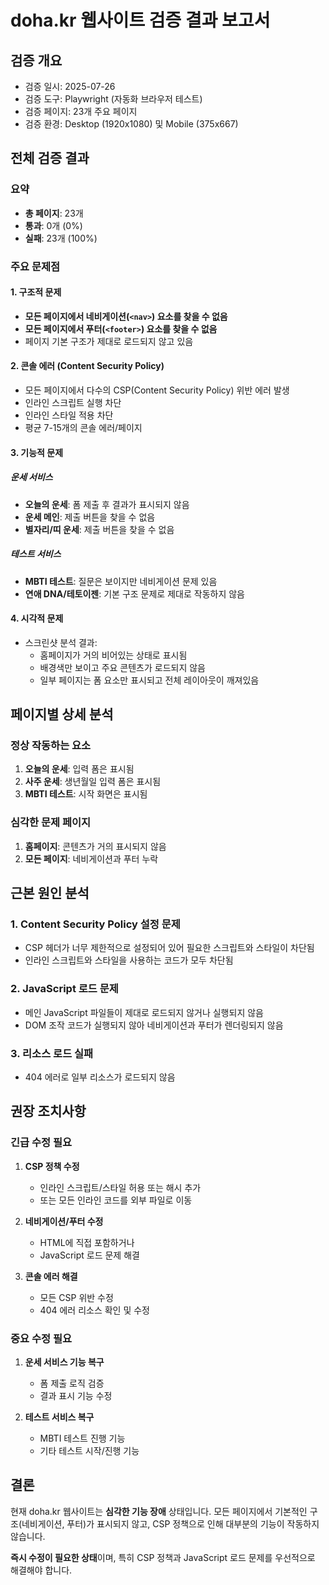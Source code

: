 # doha.kr 웹사이트 검증 결과 보고서

## 검증 개요
- 검증 일시: 2025-07-26
- 검증 도구: Playwright (자동화 브라우저 테스트)
- 검증 페이지: 23개 주요 페이지
- 검증 환경: Desktop (1920x1080) 및 Mobile (375x667)

## 전체 검증 결과

### 요약
- **총 페이지**: 23개
- **통과**: 0개 (0%)
- **실패**: 23개 (100%)

### 주요 문제점

#### 1. 구조적 문제
- **모든 페이지에서 네비게이션(`<nav>`) 요소를 찾을 수 없음**
- **모든 페이지에서 푸터(`<footer>`) 요소를 찾을 수 없음**
- 페이지 기본 구조가 제대로 로드되지 않고 있음

#### 2. 콘솔 에러 (Content Security Policy)
- 모든 페이지에서 다수의 CSP(Content Security Policy) 위반 에러 발생
- 인라인 스크립트 실행 차단
- 인라인 스타일 적용 차단
- 평균 7-15개의 콘솔 에러/페이지

#### 3. 기능적 문제

##### 운세 서비스
- **오늘의 운세**: 폼 제출 후 결과가 표시되지 않음
- **운세 메인**: 제출 버튼을 찾을 수 없음
- **별자리/띠 운세**: 제출 버튼을 찾을 수 없음

##### 테스트 서비스
- **MBTI 테스트**: 질문은 보이지만 네비게이션 문제 있음
- **연애 DNA/테토이젠**: 기본 구조 문제로 제대로 작동하지 않음

#### 4. 시각적 문제
- 스크린샷 분석 결과:
  - 홈페이지가 거의 비어있는 상태로 표시됨
  - 배경색만 보이고 주요 콘텐츠가 로드되지 않음
  - 일부 페이지는 폼 요소만 표시되고 전체 레이아웃이 깨져있음

## 페이지별 상세 분석

### 정상 작동하는 요소
1. **오늘의 운세**: 입력 폼은 표시됨
2. **사주 운세**: 생년월일 입력 폼은 표시됨
3. **MBTI 테스트**: 시작 화면은 표시됨

### 심각한 문제 페이지
1. **홈페이지**: 콘텐츠가 거의 표시되지 않음
2. **모든 페이지**: 네비게이션과 푸터 누락

## 근본 원인 분석

### 1. Content Security Policy 설정 문제
- CSP 헤더가 너무 제한적으로 설정되어 있어 필요한 스크립트와 스타일이 차단됨
- 인라인 스크립트와 스타일을 사용하는 코드가 모두 차단됨

### 2. JavaScript 로드 문제
- 메인 JavaScript 파일들이 제대로 로드되지 않거나 실행되지 않음
- DOM 조작 코드가 실행되지 않아 네비게이션과 푸터가 렌더링되지 않음

### 3. 리소스 로드 실패
- 404 에러로 일부 리소스가 로드되지 않음

## 권장 조치사항

### 긴급 수정 필요
1. **CSP 정책 수정**
   - 인라인 스크립트/스타일 허용 또는 해시 추가
   - 또는 모든 인라인 코드를 외부 파일로 이동

2. **네비게이션/푸터 수정**
   - HTML에 직접 포함하거나
   - JavaScript 로드 문제 해결

3. **콘솔 에러 해결**
   - 모든 CSP 위반 수정
   - 404 에러 리소스 확인 및 수정

### 중요 수정 필요
1. **운세 서비스 기능 복구**
   - 폼 제출 로직 검증
   - 결과 표시 기능 수정

2. **테스트 서비스 복구**
   - MBTI 테스트 진행 기능
   - 기타 테스트 시작/진행 기능

## 결론

현재 doha.kr 웹사이트는 **심각한 기능 장애** 상태입니다. 모든 페이지에서 기본적인 구조(네비게이션, 푸터)가 표시되지 않고, CSP 정책으로 인해 대부분의 기능이 작동하지 않습니다.

**즉시 수정이 필요한 상태**이며, 특히 CSP 정책과 JavaScript 로드 문제를 우선적으로 해결해야 합니다.
